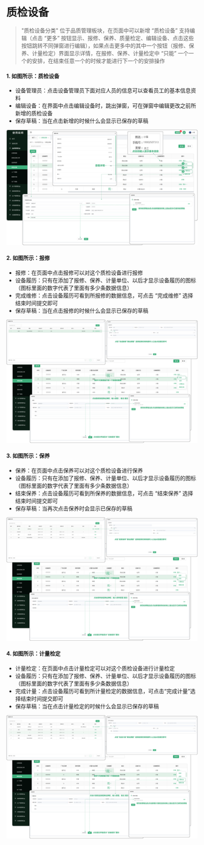 # 质检设备

> "质检设备分类" 位于品质管理板块，在页面中可以新增 “质检设备” 支持编辑（点击 “更多” 按钮显示、报修、保养、质量检定、编辑设备、点击这些按钮跳转不同弹窗进行编辑），如果点击更多中的其中一个按钮（报修、保养、计量检定）界面显示详情，在报修、保养、计量检定中 “只能” 一个一个的安排，在结束任意一个的时候才能进行下一个的安排操作

 #### 1. 如图所示：质检设备

* 设备管理员：点击设备管理员下面对应人员的信息可以查看员工的基本信息资料
* 编辑设备：在界面中点击编辑设备时，跳出弹窗，可在弹窗中编辑更改之前所新增的质检设备
* 保存草稿：当在点击新增的时候什么会显示已保存的草稿

![如图所示](../file/zjsb.png)

#### 2. 如图所示：报修
* 报修：在页面中点击报修可以对这个质检设备进行报修
* 设备履历：只有在添加了报修、保养、计量单位、以后才显示设备履历的图标（图标里面的数字代表了里面有多少条数据信息）
* 完成维修：点击设备履历可看到所报修的数据信息，可点击 “完成维修” 选择结束时间提交即可
* 保存草稿：当在点击报修的时候什么会显示已保存的草稿

![如图所示](../file/zjsb-bx.png)

#### 3. 如图所示：保养
* 保养：在页面中点击保养可以对这个质检设备进行保养
* 设备履历：只有在添加了报修、保养、计量单位、以后才显示设备履历的图标（图标里面的数字代表了里面有多少条数据信息）
* 结束保养：点击设备履历可看到所保养的数据信息，可点击 “结束保养” 选择结束时间提交即可
* 保存草稿：当再次点击保养时会显示已保存的草稿

![如图所示](../file/zjsb-by.png)

#### 4. 如图所示：计量检定
* 计量检定：在页面中点击计量检定可以对这个质检设备进行计量检定
* 设备履历：只有在添加了报修、保养、计量单位、以后才显示设备履历的图标（图标里面的数字代表了里面有多少条数据信息）
* 完成计量：点击设备履历可看到所计量检定的数据信息，可点击“完成计量”选择结束时间提交即可
* 保存草稿：当在点击计量检定的时候什么会显示已保存的草稿

![如图所示](../file/zjsb-jljd.png)